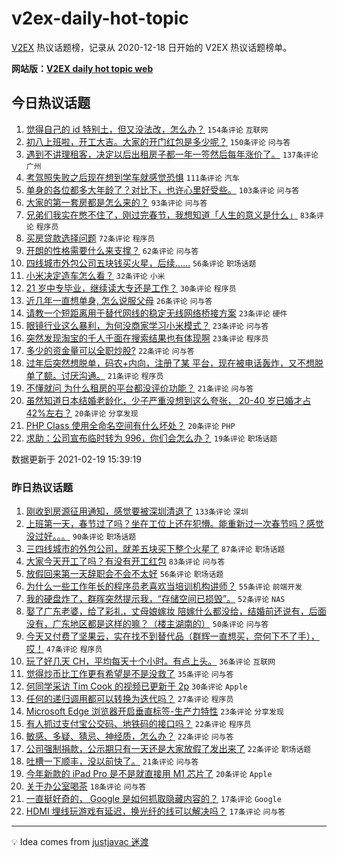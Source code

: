 # v2ex-daily-hot-topic

[V2EX](https://www.v2ex.com/) 热议话题榜，记录从 2020-12-18 日开始的 V2EX 热议话题榜单。

**网站版：[V2EX daily hot topic web](https://realleonardo.github.io/v2ex-daily-hot-topic-web/)**

## 今日热议话题

<!-- TODAY BEGIN -->

1. [觉得自己的 id 特别土，但又没法改，怎么办？](https://www.v2ex.com/t/754143) `154条评论` `互联网`
1. [初八上班啦，开工大吉。大家的开门红包是多少呢？](https://www.v2ex.com/t/754104) `150条评论` `问与答`
1. [遇到不讲理租客，决定以后出租房子都一年一签然后每年涨价了。](https://www.v2ex.com/t/754105) `137条评论` `广州`
1. [考驾照失败之后现在想到学车就感觉恐惧](https://www.v2ex.com/t/754202) `111条评论` `汽车`
1. [单身的各位都多大年龄了？对比下，也许心里好受些。](https://www.v2ex.com/t/754126) `103条评论` `问与答`
1. [大家的第一套房都是怎么来的？](https://www.v2ex.com/t/754222) `93条评论` `问与答`
1. [兄弟们我实在憋不住了，刚过完春节，我想知道「人生的意义是什么」](https://www.v2ex.com/t/754256) `83条评论` `程序员`
1. [买房贷款选择问题](https://www.v2ex.com/t/754197) `72条评论` `程序员`
1. [开朗的性格需要什么来支撑？](https://www.v2ex.com/t/754124) `62条评论` `问与答`
1. [四线城市外包公司五块钱买火星，后续……](https://www.v2ex.com/t/754210) `56条评论` `职场话题`
1. [小米决定造车怎么看？](https://www.v2ex.com/t/754280) `32条评论` `小米`
1. [21 岁中专毕业，继续读大专还是工作？](https://www.v2ex.com/t/754316) `30条评论` `程序员`
1. [近几年一直想单身, 怎么说服父母](https://www.v2ex.com/t/754214) `26条评论` `问与答`
1. [请教一个短距离用于替代网线的稳定无线网络桥接方案](https://www.v2ex.com/t/754285) `23条评论` `硬件`
1. [眼镜行业这么暴利，为何没商家学习小米模式？](https://www.v2ex.com/t/754231) `23条评论` `问与答`
1. [突然发现淘宝的千人千面在搜索结果也有体现啊](https://www.v2ex.com/t/754192) `23条评论` `程序员`
1. [多少的资金量可以全职炒股?](https://www.v2ex.com/t/754335) `22条评论` `问与答`
1. [过年后突然想脱单，码农+内向，注册了某 平台，现在被电话轰炸，又不想脱单了额。讨厌沟通。](https://www.v2ex.com/t/754228) `21条评论` `程序员`
1. [不懂就问 为什么租房的平台都没评价功能？](https://www.v2ex.com/t/754183) `21条评论` `问与答`
1. [虽然知道日本结婚老龄化，少子严重没想到这么夸张， 20-40 岁已婚才占 42%左右？](https://www.v2ex.com/t/754287) `20条评论` `分享发现`
1. [PHP Class 使用全命名空间有什么坏处？](https://www.v2ex.com/t/754181) `20条评论` `PHP`
1. [求助：公司宣布临时转为 996，你们会怎么办？](https://www.v2ex.com/t/754346) `19条评论` `职场话题`

数据更新于 2021-02-19 15:39:19

<!-- TODAY END -->

### 昨日热议话题

<!-- YESTERDAY BEGIN -->

1. [刚收到房源征用通知，感觉要被深圳清退了](https://www.v2ex.com/t/753933) `133条评论` `深圳`
1. [上班第一天，春节过了吗？坐在工位上还在犯懵。能重新过一次春节吗？感觉没过好。。。](https://www.v2ex.com/t/753781) `90条评论` `职场话题`
1. [三四线城市的外包公司，就差五块买下整个火星了](https://www.v2ex.com/t/753842) `87条评论` `职场话题`
1. [大家今天开工了吗？有没有开工红包](https://www.v2ex.com/t/753796) `83条评论` `问与答`
1. [放假回来第一天辞职会不会不太好](https://www.v2ex.com/t/753907) `56条评论` `职场话题`
1. [为什么一些工作年长的程序员老喜欢当培训机构讲师？](https://www.v2ex.com/t/753786) `55条评论` `前端开发`
1. [我的硬盘炸了，群晖突然提示我，“存储空间已损毁”。](https://www.v2ex.com/t/753928) `52条评论` `NAS`
1. [娶了广东老婆，给了彩礼，丈母娘嫁妆 陪嫁什么都没给，结婚前还说有，后面没有，广东地区都是这样的嘛？（楼主湖南的）](https://www.v2ex.com/t/753987) `50条评论` `问与答`
1. [今天又付费了坚果云，实在找不到替代品（群辉一直想买，奈何下不了手），哎！](https://www.v2ex.com/t/753900) `47条评论` `程序员`
1. [玩了好几天 CH，平均每天十个小时。有点上头。](https://www.v2ex.com/t/753788) `36条评论` `互联网`
1. [觉得炒币比工作更有希望是不是没救了](https://www.v2ex.com/t/754055) `35条评论` `问与答`
1. [何同学采访 Tim Cook 的视频已更新于 2p](https://www.v2ex.com/t/754025) `30条评论` `Apple`
1. [任何的递归调用都可以转换为迭代吗？](https://www.v2ex.com/t/754051) `27条评论` `程序员`
1. [Microsoft Edge 浏览器开启垂直标签-生产力特性](https://www.v2ex.com/t/754070) `23条评论` `分享发现`
1. [有人抓过支付宝公交码、地铁码的接口吗？](https://www.v2ex.com/t/754024) `22条评论` `程序员`
1. [敏感、多疑、猜忌、神经质，怎么办？](https://www.v2ex.com/t/753912) `22条评论` `问与答`
1. [公司强制捐款，公示期只有一天还是大家放假了发出来了](https://www.v2ex.com/t/753784) `22条评论` `职场话题`
1. [吐槽一下顺丰，没以前快了。](https://www.v2ex.com/t/753875) `21条评论` `问与答`
1. [今年新款的 iPad Pro 是不是就直接用 M1 芯片了](https://www.v2ex.com/t/753794) `20条评论` `Apple`
1. [关于办公室喝茶](https://www.v2ex.com/t/753826) `18条评论` `问与答`
1. [一直挺好奇的， Google 是如何抓取隐藏内容的？](https://www.v2ex.com/t/753855) `17条评论` `Google`
1. [HDMI 埋线玩游戏有延迟，换光纤的线可以解决吗？](https://www.v2ex.com/t/753777) `17条评论` `问与答`

<!-- YESTERDAY END -->

---

💡 Idea comes from [justjavac 迷渡](https://github.com/justjavac/)
